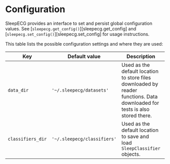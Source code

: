 # Configuration
SleepECG provides an interface to set and persist global configuration values. See
[`sleepecg.get_config()`][sleepecg.get_config] and [`sleepecg.set_config()`][sleepecg.set_config] for usage instructions.

This table lists the possible configuration settings and where they are used:

|Key|Default value|Description|Used in|
|-|-|-|-|
|`data_dir`|`'~/.sleepecg/datasets'`|Used as the default location to store files downloaded by reader functions. Data downloaded for tests is also stored there.|`read_ltdb`, `read_mitdb`, `read_gudb`, `read_mesa`, `read_shhs`, `read_slpdb`|
|`classifiers_dir`|`'~/.sleepecg/classifiers'`|Used as the default location to save and load `SleepClassifier` objects.|`list_classifiers`, `load_classifier`, `save_classifier`|
